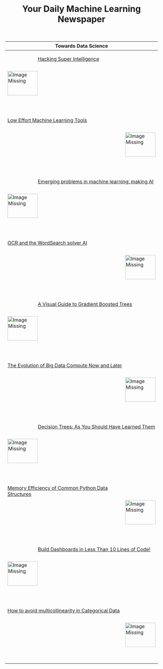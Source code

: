 <header><h1>Your Daily Machine Learning Newspaper</h1></header>


| Towards Data Science                                                                                                                                                                                                                                                                                                                                                                                     |
|----------------------------------------------------------------------------------------------------------------------------------------------------------------------------------------------------------------------------------------------------------------------------------------------------------------------------------------------------------------------------------------------------------|
| <p><a href="https://towardsdatascience.com/hacking-super-intelligence-af5fe1fe6e26"><img width="100" height="80" align='left' src="https://cdn-images-1.medium.com/max/1200/1*kfl0cA4OenIaBo8m4zUHzQ.jpeg"                     alt="Image Missing" style="vertical-align:middle;margin:50px 0px">Hacking Super Intelligence</a></p>&nbsp;&nbsp;                                                          |
| <p><a href="https://towardsdatascience.com/low-effort-machine-learning-tools-9622d7d57135"><img width="100" height="80" align='right' src="https://cdn-images-1.medium.com/max/800/1*l-_uMYUimj73v-1JlAsXKg.jpeg"                     alt="Image Missing" style="vertical-align:middle;margin:50px 0px">Low Effort Machine Learning Tools</a></p>&nbsp;&nbsp;                                            |
| <p><a href="https://towardsdatascience.com/emerging-problems-in-machine-learning-making-ai-good-3980bb9fdd39"><img width="100" height="80" align='left' src="https://cdn-images-1.medium.com/max/800/1*_o6kgLxZmE8pTg-2cwfkdQ.jpeg"                     alt="Image Missing" style="vertical-align:middle;margin:50px 0px">Emerging problems in machine learning: making AI</a></p>&nbsp;&nbsp;           |
| <p><a href="https://towardsdatascience.com/ocr-and-the-wordsearch-solver-ai-515aeb816bdf"><img width="100" height="80" align='right' src="https://cdn-images-1.medium.com/max/800/1*5UR8Yol9sE5x0j-T2oA_UQ.gif"                     alt="Image Missing" style="vertical-align:middle;margin:50px 0px">OCR and the WordSearch solver AI</a></p>&nbsp;&nbsp;                                               |
| <p><a href="https://towardsdatascience.com/a-visual-guide-to-gradient-boosted-trees-8d9ed578b33"><img width="100" height="80" align='left' src="https://cdn-images-1.medium.com/max/800/1*_WwkmdQjS_udk_UJHLsTIQ.png"                     alt="Image Missing" style="vertical-align:middle;margin:50px 0px">A Visual Guide to Gradient Boosted Trees</a></p>&nbsp;&nbsp;                                 |
| <p><a href="https://towardsdatascience.com/the-evolution-of-big-data-compute-platforms-past-now-and-later-7c46697366d9"><img width="100" height="80" align='right' src="https://cdn-images-1.medium.com/max/800/1*S9UMBnXntNzzgRENKNeinw.jpeg"                     alt="Image Missing" style="vertical-align:middle;margin:50px 0px">The Evolution of Big Data Compute Now and Later</a></p>&nbsp;&nbsp; |
| <p><a href="https://towardsdatascience.com/decision-trees-as-you-should-have-learned-them-99862469493e"><img width="100" height="80" align='left' src="https://cdn-images-1.medium.com/max/800/1*hKbTjubo0IpH86X04VBClQ.png"                     alt="Image Missing" style="vertical-align:middle;margin:50px 0px">Decision Trees: As You Should Have Learned Them</a></p>&nbsp;&nbsp;                   |
| <p><a href="https://towardsdatascience.com/memory-efficiency-of-common-python-data-structures-88f0f720421"><img width="100" height="80" align='right' src="https://cdn-images-1.medium.com/max/800/0*jSr3LRFXcgZDDYBj"                     alt="Image Missing" style="vertical-align:middle;margin:50px 0px">Memory Efficiency of Common Python Data Structures</a></p>&nbsp;&nbsp;                      |
| <p><a href="https://towardsdatascience.com/build-dashboards-in-less-than-10-lines-of-code-835e9abeae4b"><img width="100" height="80" align='left' src="https://cdn-images-1.medium.com/max/800/0*RHpKgoEGMCkF9bCE"                     alt="Image Missing" style="vertical-align:middle;margin:50px 0px">Build Dashboards in Less Than 10 Lines of Code!</a></p>&nbsp;&nbsp;                             |
| <p><a href="https://towardsdatascience.com/how-to-avoid-multicollinearity-in-categorical-data-46eb39d9cd0d"><img width="100" height="80" align='right' src="https://cdn-images-1.medium.com/max/800/0*PEEOc_NTIaLuf9T4"                     alt="Image Missing" style="vertical-align:middle;margin:50px 0px">How to avoid multicollinearity in Categorical Data</a></p>&nbsp;&nbsp;                     |